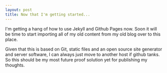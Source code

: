 ```yaml
---
layout: post
title: Now that I'm getting started... 
---
```


<p>I'm getting a hang of how to use Jekyll and Github Pages now. Soon it will be time to start importing all of my old content from my old blog over to this place.</p>

<p>Given that this is based on Git, static files and an open source site generator and server software, I can always just move to another host if github tanks. So this should be my most future proof solution yet for publishing my thoughts.</p>